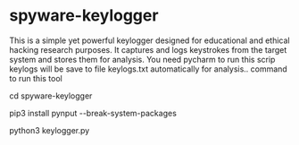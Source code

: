 # spyware-keylogger
This is a simple yet powerful keylogger designed for educational and ethical hacking research purposes. It captures and logs keystrokes from the target system and stores them for analysis.
You need pycharm to run this scrip
keylogs will be save to file keylogs.txt
automatically for analysis..
command to run this tool

cd spyware-keylogger

pip3 install pynput --break-system-packages

python3 keylogger.py
